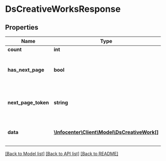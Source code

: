 # DsCreativeWorksResponse

## Properties
Name | Type | Description | Notes
------------ | ------------- | ------------- | -------------
**count** | **int** |  | [optional] 
**has_next_page** | **bool** | Indicates whether we have next page of data | [optional] 
**next_page_token** | **string** | Next page token used to get next page of data | [optional] 
**data** | [**\Infocenter\Client\Model\DsCreativeWork[]**](DsCreativeWork.md) | Collection of entities of queried type | [optional] 

[[Back to Model list]](../../README.md#documentation-for-models) [[Back to API list]](../../README.md#documentation-for-api-endpoints) [[Back to README]](../../README.md)

